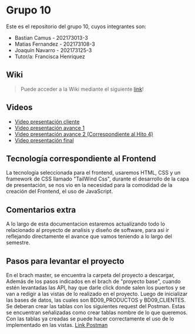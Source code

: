 # Grupo 10

Este es el repositorio del grupo 10, cuyos integrantes son:

* Bastian Camus - 202173013-3
* Matias Fernandez - 202173108-3
* Joaquin Navarro - 202173125-3
* Tutor/a: Francisca Henriquez

## Wiki

> Puede acceder a la Wiki mediante el siguiente [link](https://gitlab.com/inf236-grupo09-2023-2/INF236-GRUPO09-2023-2/-/wikis/home)!

## Videos

* [Video presentación cliente](https://www.youtube.com/watch?v=LHmE2B2Bumw&feature=youtu.be)
* [Video presentación avance 1](https://youtu.be/_pTW-VZjeHk)
* [Video presentación avance 2 (Correspondiente al Hito 4)](https://youtu.be/AT6ZTAb9jfU)
* [Video presentación final](https://youtu.be/R9vg3JIlj3g)
## Tecnología correspondiente al Frontend

La tecnología seleccionada para el frontend, usaremos HTML, CSS y un framework de CSS llamado "TailWind Css", durante el desarrollo de la capa de presentación, se nos vio en la necesidad para la comodidad de la creación del Frontend, el uso de JavaScript.

## Comentarios extra

A lo largo de esta documentacion estaremos actualizando todo lo relacionado al proyecto de analisis y diseño de software, para asi ir reflejando directamente el avance que vamos teniendo a lo largo del semestre.

## Pasos para levantar el proyecto

En el brach master, se encuentra la carpeta del proyecto a descargar, Además de los pasos indicados en el brach de "proyecto base", cuando estén levantadas las API, hay que darle click donde salen los puertos y se van a redigir a las vistas de lo realizado en el proyecto. Luego de inicializar las bases de datos, las cuales son BD09_PRODUCTOS y BD09_CLIENTES. Se deberan crear las tablas con los siguientes request del Postman. Estas se encuentran señalizadas como crear tablas nombre de lo que queremos. Con las tablas ya creadas se puede hacer correctamente el uso de lo implementado en las vistas. [Link Postman](https://app.getpostman.com/join-team?invite_code=7a1375372352fc3d9066e35cca7a7463&target_code=4038fa8e38674c89a573811d234b26d1)

